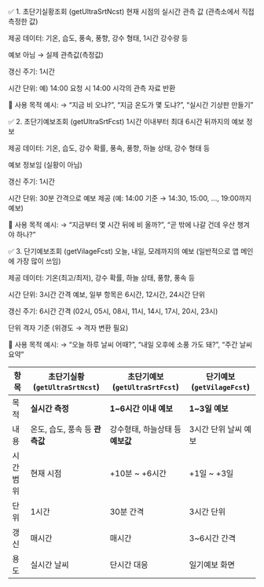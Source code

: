 ✅ 1. 초단기실황조회 (getUltraSrtNcst)
현재 시점의 실시간 관측 값 (관측소에서 직접 측정한 값)

제공 데이터: 기온, 습도, 풍속, 풍향, 강수 형태, 1시간 강수량 등

예보 아님 → 실제 관측값(측정값)

갱신 주기: 1시간

시간 단위: 예) 14:00 요청 시 14:00 시각의 관측 자료 반환

📌 사용 목적 예시:
→ “지금 비 오냐?”, “지금 온도가 몇 도냐?”, “실시간 기상판 만들기”

✅ 2. 초단기예보조회 (getUltraSrtFcst)
1시간 이내부터 최대 6시간 뒤까지의 예보 정보

제공 데이터: 기온, 습도, 강수 확률, 풍속, 풍향, 하늘 상태, 강수 형태 등

예보 정보임 (실황이 아님)

갱신 주기: 1시간

시간 단위: 30분 간격으로 예보 제공
(예: 14:00 기준 → 14:30, 15:00, ..., 19:00까지 예보)

📌 사용 목적 예시:
→ “지금부터 몇 시간 뒤에 비 올까?”, “곧 밖에 나갈 건데 우산 챙겨야 하나?”

✅ 3. 단기예보조회 (getVilageFcst)
오늘, 내일, 모레까지의 예보 (일반적으로 앱 메인에 가장 많이 쓰임)

제공 데이터: 기온(최고/최저), 강수 확률, 하늘 상태, 풍향, 풍속 등

시간 단위: 3시간 간격 예보, 일부 항목은 6시간, 12시간, 24시간 단위

갱신 주기: 6시간 간격 (02시, 05시, 08시, 11시, 14시, 17시, 20시, 23시)

단위 격자 기준 (위경도 → 격자 변환 필요)

📌 사용 목적 예시:
→ “오늘 하루 날씨 어때?”, “내일 오후에 소풍 가도 돼?”, “주간 날씨 요약”




| 항목    | 초단기실황 (`getUltraSrtNcst`) | 초단기예보 (`getUltraSrtFcst`) | 단기예보 (`getVilageFcst`) |
| ----- | ------------------------- | ------------------------- | ---------------------- |
| 목적    | **실시간 측정**                | **1\~6시간 이내 예보**          | **1\~3일 예보**           |
| 내용    | 온도, 습도, 풍속 등 **관측값**      | 강수형태, 하늘상태 등 **예보값**      | 3시간 단위 날씨 예보           |
| 시간 범위 | 현재 시점                     | +10분 \~ +6시간              | +1일 \~ +3일             |
| 단위    | 1시간                       | 30분 간격                    | 3시간 단위                 |
| 갱신    | 매시간                       | 매시간                       | 3\~6시간 간격              |
| 용도    | 실시간 날씨                    | 단시간 대응                    | 일기예보 화면                |
